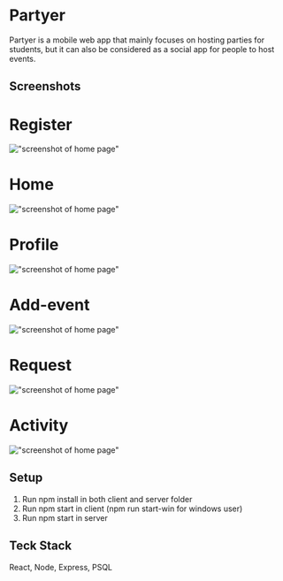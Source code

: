 # Partyer

Partyer is a mobile web app that mainly focuses on hosting parties for students, but it can also be considered as a social app for people to host events.

## Screenshots

# Register

!["screenshot of home page"](https://github.com/tinglewis633/Partyer/blob/main/client/src/img/Register.png)

# Home

!["screenshot of home page"](https://github.com/tinglewis633/Partyer/blob/main/client/src/img/Home.png)

# Profile

!["screenshot of home page"](https://github.com/tinglewis633/Partyer/blob/main/client/src/img/Profile.png)

# Add-event

!["screenshot of home page"](https://github.com/tinglewis633/Partyer/blob/main/client/src/img/Add%20event.png)

# Request

!["screenshot of home page"](https://github.com/tinglewis633/Partyer/blob/main/client/src/img/Request.png)

# Activity

!["screenshot of home page"](https://github.com/tinglewis633/Partyer/blob/main/client/src/img/Activity.png)

## Setup

1. Run npm install in both client and server folder
2. Run npm start in client (npm run start-win for windows user)
3. Run npm start in server

## Teck Stack

React, Node, Express, PSQL
